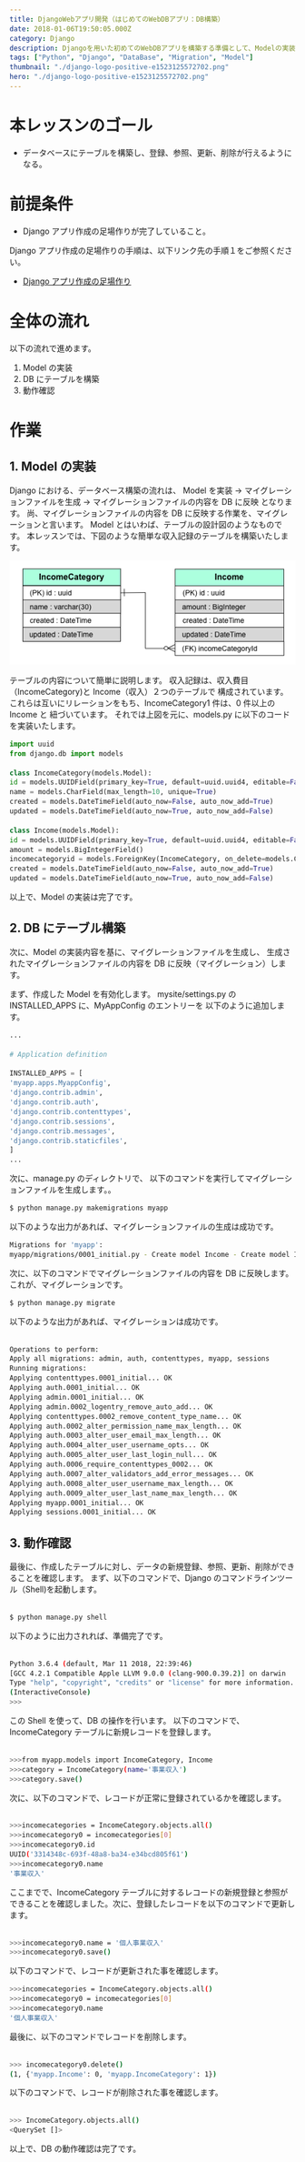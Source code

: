 ```yaml
---
title: DjangoWebアプリ開発（はじめてのWebDBアプリ：DB構築）
date: 2018-01-06T19:50:05.000Z
category: Django
description: Djangoを用いた初めてのWebDBアプリを構築する準備として、Modelの実装からDjangoのマイグレーション機能を使ってDBにテーブルを作成する手順を紹介します。
tags: ["Python", "Django", "DataBase", "Migration", "Model"]
thumbnail: "./django-logo-positive-e1523125572702.png"
hero: "./django-logo-positive-e1523125572702.png"
---
```


# 本レッスンのゴール

- データベースにテーブルを構築し、登録、参照、更新、削除が行えるようになる。

# 前提条件

- Django アプリ作成の足場作りが完了していること。

<attention>

Django アプリ作成の足場作りの手順は、以下リンク先の手順１をご参照ください。

- <a href="https://startappdevfrom35.com/djangofirstwebapp/">Django アプリ作成の足場作り</a>

</attention>

# 全体の流れ

以下の流れで進めます。

1. Model の実装
2. DB にテーブルを構築
3. 動作確認

<adsence></adsence>

# 作業

## 1. Model の実装

Django における、データベース構築の流れは、
<highlight>Model を実装 → マイグレーションファイルを生成 → マイグレーションファイルの内容を DB に反映</highlight>
となります。
尚、マイグレーションファイルの内容を DB に反映する作業を、マイグレーションと言います。
Model とはいわば、テーブルの設計図のようなものです。
本レッスンでは、下図のような簡単な収入記録のテーブルを構築いたします。

![ERDiagram](ERDiagram.png)

テーブルの内容について簡単に説明します。
収入記録は、収入費目（IncomeCategory)と Income（収入）２つのテーブルで
構成されています。
これらは互いにリレーションをもち、IncomeCategory1 件は、0 件以上の Income と
紐づいています。
それでは上図を元に、models.py に以下のコードを実装いたします。

```python
import uuid
from django.db import models

class IncomeCategory(models.Model):
id = models.UUIDField(primary_key=True, default=uuid.uuid4, editable=False)
name = models.CharField(max_length=10, unique=True)
created = models.DateTimeField(auto_now=False, auto_now_add=True)
updated = models.DateTimeField(auto_now=True, auto_now_add=False)

class Income(models.Model):
id = models.UUIDField(primary_key=True, default=uuid.uuid4, editable=False)
amount = models.BigIntegerField()
incomecategoryid = models.ForeignKey(IncomeCategory, on_delete=models.CASCADE)
created = models.DateTimeField(auto_now=False, auto_now_add=True)
updated = models.DateTimeField(auto_now=True, auto_now_add=False)
```

以上で、Model の実装は完了です。

## 2. DB にテーブル構築

次に、Model の実装内容を基に、マイグレーションファイルを生成し、
生成されたマイグレーションファイルの内容を DB に反映（マイグレーション）します。

まず、作成した Model を有効化します。
mysite/settings.py の INSTALLED_APPS に、MyAppConfig のエントリーを
以下のように追加します。

```python
...

# Application definition

INSTALLED_APPS = [
'myapp.apps.MyappConfig',
'django.contrib.admin',
'django.contrib.auth',
'django.contrib.contenttypes',
'django.contrib.sessions',
'django.contrib.messages',
'django.contrib.staticfiles',
]
...
```

次に、manage.py のディレクトリで、
以下のコマンドを実行してマイグレーションファイルを生成します。。

```bash
$ python manage.py makemigrations myapp
```

以下のような出力があれば、マイグレーションファイルの生成は成功です。

```bash
Migrations for 'myapp':
myapp/migrations/0001_initial.py - Create model Income - Create model IncomeCategory - Add field incomecategoryid to income
```

次に、以下のコマンドでマイグレーションファイルの内容を DB に反映します。
これが、マイグレーションです。

```bash
$ python manage.py migrate
```

以下のような出力があれば、マイグレーションは成功です。

```bash

Operations to perform:
Apply all migrations: admin, auth, contenttypes, myapp, sessions
Running migrations:
Applying contenttypes.0001_initial... OK
Applying auth.0001_initial... OK
Applying admin.0001_initial... OK
Applying admin.0002_logentry_remove_auto_add... OK
Applying contenttypes.0002_remove_content_type_name... OK
Applying auth.0002_alter_permission_name_max_length... OK
Applying auth.0003_alter_user_email_max_length... OK
Applying auth.0004_alter_user_username_opts... OK
Applying auth.0005_alter_user_last_login_null... OK
Applying auth.0006_require_contenttypes_0002... OK
Applying auth.0007_alter_validators_add_error_messages... OK
Applying auth.0008_alter_user_username_max_length... OK
Applying auth.0009_alter_user_last_name_max_length... OK
Applying myapp.0001_initial... OK
Applying sessions.0001_initial... OK

```

## 3. 動作確認

最後に、作成したテーブルに対し、データの新規登録、参照、更新、削除ができることを確認します。
まず、以下のコマンドで、Django のコマンドラインツール（Shell)を起動します。

```bash

$ python manage.py shell

```

以下のように出力されれば、準備完了です。

```bash

Python 3.6.4 (default, Mar 11 2018, 22:39:46)
[GCC 4.2.1 Compatible Apple LLVM 9.0.0 (clang-900.0.39.2)] on darwin
Type "help", "copyright", "credits" or "license" for more information.
(InteractiveConsole)
>>>

```

この Shell を使って、DB の操作を行います。
以下のコマンドで、IncomeCategory テーブルに新規レコードを登録します。

```bash

>>>from myapp.models import IncomeCategory, Income
>>>category = IncomeCategory(name='事業収入')
>>>category.save()

```

次に、以下のコマンドで、レコードが正常に登録されているかを確認します。

```bash

>>>incomecategories = IncomeCategory.objects.all()
>>>incomecategory0 = incomecategories[0]
>>>incomecategory0.id
UUID('3314348c-693f-48a8-ba34-e34bcd805f61')
>>>incomecategory0.name
'事業収入'

```

ここまでで、IncomeCategory テーブルに対するレコードの新規登録と参照が
できることを確認しました。次に、登録したレコードを以下のコマンドで更新します。

```bash

>>>incomecategory0.name = '個人事業収入'
>>>incomecategory0.save()

```

以下のコマンドで、レコードが更新された事を確認します。

```bash
>>>incomecategories = IncomeCategory.objects.all()
>>>incomecategory0 = incomecategories[0]
>>>incomecategory0.name
'個人事業収入'

```

最後に、以下のコマンドでレコードを削除します。

```bash

>>> incomecategory0.delete()
(1, {'myapp.Income': 0, 'myapp.IncomeCategory': 1})

```

以下のコマンドで、レコードが削除された事を確認します。

```bash

>>> IncomeCategory.objects.all()
<QuerySet []>

```

以上で、DB の動作確認は完了です。
